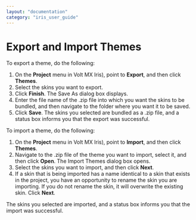 ```yaml
---
layout: "documentation"
category: "iris_user_guide"
---
```

                         


Export and Import Themes
========================

To export a theme, do the following:

1.  On the **Project** menu in Volt MX Iris), point to **Export**, and then click **Themes**.
2.  Select the skins you want to export.
3.  Click **Finish**. The Save As dialog box displays.
4.  Enter the file name of the .zip file into which you want the skins to be bundled, and then navigate to the folder where you want it to be saved.
5.  Click **Save**. The skins you selected are bundled as a .zip file, and a status box informs you that the export was successful.

To import a theme, do the following:

1.  On the **Project** menu in Volt MX Iris), point to **Import**, and then click **Themes**.
2.  Navigate to the .zip file of the theme you want to import, select it, and then click **Open**. The Import Themes dialog box opens.
3.  Select the skins you want to import, and then click **Next**.
4.  If a skin that is being imported has a name identical to a skin that exists in the project, you have an opportunity to rename the skin you are importing. If you do not rename the skin, it will overwrite the existing skin. Click **Next**.

The skins you selected are imported, and a status box informs you that the import was successful.
